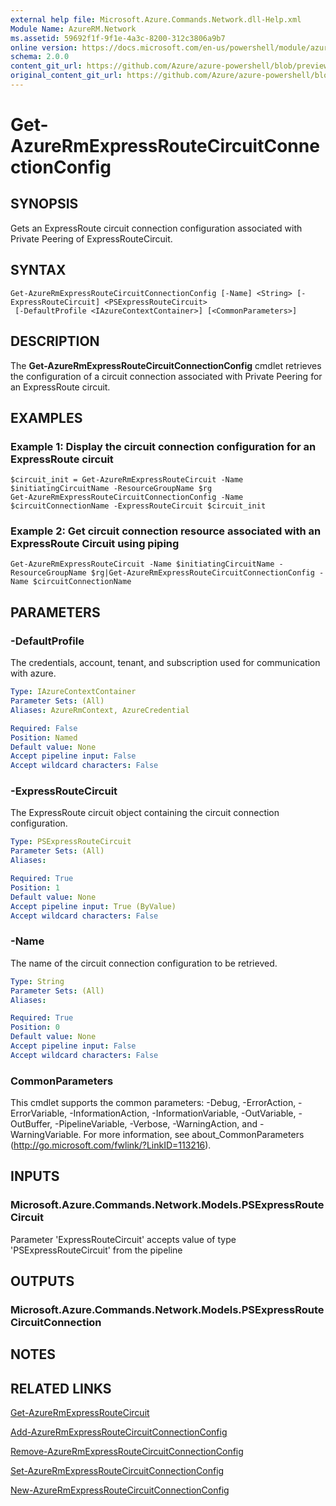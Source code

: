 ```yaml
---
external help file: Microsoft.Azure.Commands.Network.dll-Help.xml
Module Name: AzureRM.Network
ms.assetid: 59692f1f-9f1e-4a3c-8200-312c3806a9b7
online version: https://docs.microsoft.com/en-us/powershell/module/azurerm.network/get-azurermexpressroutecircuitconnectionconfig
schema: 2.0.0
content_git_url: https://github.com/Azure/azure-powershell/blob/preview/src/ResourceManager/Network/Commands.Network/help/Get-AzureRmExpressRouteCircuitConnectionConfig.md
original_content_git_url: https://github.com/Azure/azure-powershell/blob/preview/src/ResourceManager/Network/Commands.Network/help/Get-AzureRmExpressRouteCircuitConnectionConfig.md
---
```


# Get-AzureRmExpressRouteCircuitConnectionConfig

## SYNOPSIS
Gets an ExpressRoute circuit connection configuration associated with Private Peering of ExpressRouteCircuit.

## SYNTAX

```
Get-AzureRmExpressRouteCircuitConnectionConfig [-Name] <String> [-ExpressRouteCircuit] <PSExpressRouteCircuit>
 [-DefaultProfile <IAzureContextContainer>] [<CommonParameters>]
```

## DESCRIPTION
The **Get-AzureRmExpressRouteCircuitConnectionConfig** cmdlet retrieves the configuration of a circuit connection
associated with Private Peering for an ExpressRoute circuit.

## EXAMPLES

### Example 1: Display the circuit connection configuration for an ExpressRoute circuit
```
$circuit_init = Get-AzureRmExpressRouteCircuit -Name $initiatingCircuitName -ResourceGroupName $rg
Get-AzureRmExpressRouteCircuitConnectionConfig -Name $circuitConnectionName -ExpressRouteCircuit $circuit_init
```

### Example 2: Get circuit connection resource associated with an ExpressRoute Circuit using piping
```
Get-AzureRmExpressRouteCircuit -Name $initiatingCircuitName -ResourceGroupName $rg|Get-AzureRmExpressRouteCircuitConnectionConfig -Name $circuitConnectionName
```

## PARAMETERS

### -DefaultProfile
The credentials, account, tenant, and subscription used for communication with azure.

```yaml
Type: IAzureContextContainer
Parameter Sets: (All)
Aliases: AzureRmContext, AzureCredential

Required: False
Position: Named
Default value: None
Accept pipeline input: False
Accept wildcard characters: False
```

### -ExpressRouteCircuit
The ExpressRoute circuit object containing the circuit connection configuration.

```yaml
Type: PSExpressRouteCircuit
Parameter Sets: (All)
Aliases:

Required: True
Position: 1
Default value: None
Accept pipeline input: True (ByValue)
Accept wildcard characters: False
```

### -Name
The name of the circuit connection configuration to be retrieved.

```yaml
Type: String
Parameter Sets: (All)
Aliases:

Required: True
Position: 0
Default value: None
Accept pipeline input: False
Accept wildcard characters: False
```

### CommonParameters
This cmdlet supports the common parameters: -Debug, -ErrorAction, -ErrorVariable, -InformationAction, -InformationVariable, -OutVariable, -OutBuffer, -PipelineVariable, -Verbose, -WarningAction, and -WarningVariable. For more information, see about_CommonParameters (http://go.microsoft.com/fwlink/?LinkID=113216).

## INPUTS

### Microsoft.Azure.Commands.Network.Models.PSExpressRouteCircuit
Parameter 'ExpressRouteCircuit' accepts value of type 'PSExpressRouteCircuit' from the pipeline

## OUTPUTS

### Microsoft.Azure.Commands.Network.Models.PSExpressRouteCircuitConnection

## NOTES

## RELATED LINKS

[Get-AzureRmExpressRouteCircuit](Get-AzureRmExpressRouteCircuit.md)

[Add-AzureRmExpressRouteCircuitConnectionConfig](Add-AzureRmExpressRouteCircuitConnectionConfig.md)

[Remove-AzureRmExpressRouteCircuitConnectionConfig](Remove-AzureRmExpressRouteCircuitConnectionConfig.md)

[Set-AzureRmExpressRouteCircuitConnectionConfig](Set-AzureRmExpressRouteCircuitConnectionConfig.md)

[New-AzureRmExpressRouteCircuitConnectionConfig](New-AzureRmExpressRouteCircuitConnectionConfig.md)